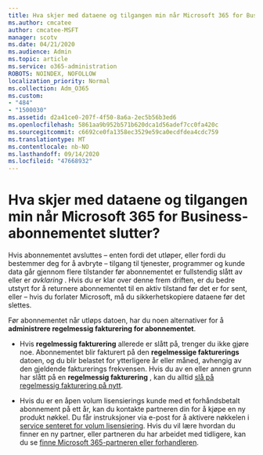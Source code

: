 ```yaml
---
title: Hva skjer med dataene og tilgangen min når Microsoft 365 for Business-abonnementet slutter?
ms.author: cmcatee
author: cmcatee-MSFT
manager: scotv
ms.date: 04/21/2020
ms.audience: Admin
ms.topic: article
ms.service: o365-administration
ROBOTS: NOINDEX, NOFOLLOW
localization_priority: Normal
ms.collection: Adm_O365
ms.custom:
- "484"
- "1500030"
ms.assetid: d2a41ce0-207f-4f50-8a6a-2ec5b56b3ed6
ms.openlocfilehash: 5861aa9b952b571b620dca1d56adef7cc0fa420c
ms.sourcegitcommit: c6692ce0fa1358ec3529e59ca0ecdfdea4cdc759
ms.translationtype: MT
ms.contentlocale: nb-NO
ms.lasthandoff: 09/14/2020
ms.locfileid: "47668932"
---
```

# <a name="what-happens-to-my-data-and-access-when-my-microsoft-365-for-business-subscription-ends"></a>Hva skjer med dataene og tilgangen min når Microsoft 365 for Business-abonnementet slutter?

Hvis abonnementet avsluttes – enten fordi det utløper, eller fordi du bestemmer deg for å avbryte – tilgang til tjenester, programmer og kunde data går gjennom flere tilstander før abonnementet er fullstendig slått av eller er  *avklaring*  . Hvis du er klar over denne frem driften, er du bedre utstyrt for å returnere abonnementet til en aktiv tilstand før det er for sent, eller – hvis du forlater Microsoft, må du sikkerhetskopiere dataene før det slettes.
  
Før abonnementet når utløps datoen, har du noen alternativer for å **administrere regelmessig fakturering for abonnementet**.
  
- Hvis **regelmessig fakturering** allerede er slått på, trenger du ikke gjøre noe. Abonnementet blir fakturert på den **regelmessige fakturerings** datoen, og du blir belastet for ytterligere år eller måned, avhengig av den gjeldende fakturerings frekvensen. Hvis du av en eller annen grunn har slått på en **regelmessig fakturering** , kan du alltid [slå på regelmessig fakturering på nytt](https://docs.microsoft.com/microsoft-365/commerce/subscriptions/renew-your-subscription#turn-recurring-billing-off-or-on).

- Hvis du er en åpen volum lisensierings kunde med et forhåndsbetalt abonnement på ett år, kan du kontakte partneren din for å kjøpe en ny produkt nøkkel. Du får instruksjoner via e-post for å aktivere nøkkelen i [service senteret for volum lisensiering](https://go.microsoft.com/fwlink/p/?LinkID=282016). Hvis du vil lære hvordan du finner en ny partner, eller partneren du har arbeidet med tidligere, kan du se [finne Microsoft 365-partneren eller forhandleren](https://docs.microsoft.com/microsoft-365/admin/manage/find-your-partner-or-reseller).